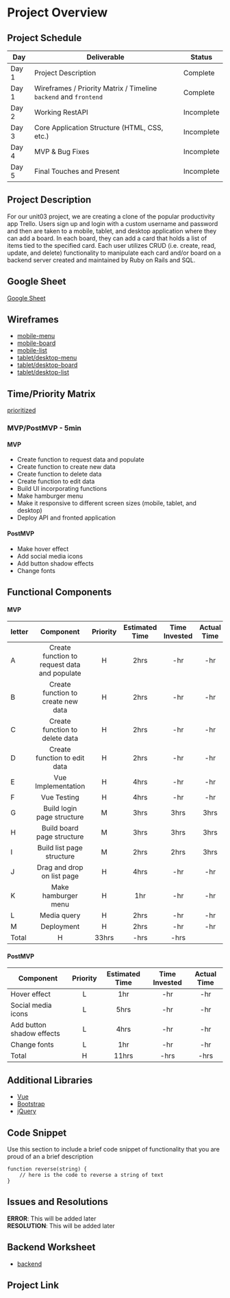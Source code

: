 # Project Overview

## Project Schedule

|  Day | Deliverable | Status
|---|---| ---|
|Day 1| Project Description | Complete
|Day 1| Wireframes / Priority Matrix / Timeline `backend` and `frontend`| Complete
|Day 2| Working RestAPI | Incomplete
|Day 3| Core Application Structure (HTML, CSS, etc.) | Incomplete
|Day 4| MVP & Bug Fixes | Incomplete
|Day 5| Final Touches and Present | Incomplete

## Project Description
For our unit03 project, we are creating a clone of the popular productivity app Trello. Users sign up and login with a custom username and password and then are taken to a mobile, tablet, and desktop application where they can add a board. In each board, they can add a card that holds a list of items tied to the specified card. Each user utilizes CRUD (i.e. create, read, update, and delete) functionality to manipulate each card and/or board on a backend server created and maintained by Ruby on Rails and SQL.

## Google Sheet
[Google Sheet](https://docs.google.com/spreadsheets/d/1V1M3Eq1NXH2PNmeTlVviRhEjX9kenq769Vo2P5mMtro/edit#gid=0) 

## Wireframes

- [mobile-menu](https://res.cloudinary.com/g31ssa/image/upload/v1598214452/Mobile%20Menu.png)
- [mobile-board](https://res.cloudinary.com/g31ssa/image/upload/v1598214510/Mobile%20Boards.png)
- [mobile-list](https://res.cloudinary.com/g31ssa/image/upload/v1598214545/MObile%20List.png)
- [tablet/desktop-menu](https://res.cloudinary.com/g31ssa/image/upload/v1598214576/Tablet%20and%20Web%20Main%20page.png)
- [tablet/desktop-board](https://res.cloudinary.com/g31ssa/image/upload/v1598214781/boards.png)
- [tablet/desktop-list](https://res.cloudinary.com/g31ssa/image/upload/v1598214753/lists.png)



## Time/Priority Matrix 

[prioritized](https://docs.google.com/presentation/d/1igh0lJlM-ysyFnUZPP5U7qRCc_QVuoV4jBBvbCJV-5E/edit?usp=sharing)

### MVP/PostMVP - 5min

#### MVP
- Create function to request data and populate
- Create function to create new data
- Create function to delete data
- Create function to edit data
- Build UI incorporating functions 
- Make hamburger menu
- Make it responsive to different screen sizes (mobile, tablet, and desktop)
- Deploy API and fronted application

#### PostMVP 
- Make hover effect
- Add social media icons
- Add button shadow effects
- Change fonts


## Functional Components

#### MVP
| letter | Component | Priority | Estimated Time | Time Invested | Actual Time |
| --- | :---: |  :---: | :---: | :---: |:---: |
| A | Create function to request data and populate | H | 2hrs | -hr | -hr|
| B | Create function to create new data | H | 2hrs | -hr | -hr|
| C | Create function to delete data | H | 2hrs | -hr | -hr|
| D | Create function to edit data | H | 2hrs | -hr | -hr|
| E | Vue Implementation | H | 4hrs | -hr | -hr|
| F | Vue Testing | H | 4hrs | -hr | -hr|
| G | Build login page structure | M | 3hrs | 3hrs | 3hrs |
| H | Build board page structure | M | 3hrs | 3hrs | 3hrs |
| I | Build list page structure | M | 2hrs | 2hrs | 3hrs |
| J | Drag and drop on list page | H | 4hrs | -hr | -hr |
| K | Make hamburger menu | H | 1hr| -hr | -hr |
| L | Media query | H | 2hrs | -hr | -hr|
| M | Deployment | H | 2hrs| -hr | -hr |
| Total | H | 33hrs| -hrs | -hrs |

#### PostMVP
| Component | Priority | Estimated Time | Time Invested | Actual Time |
| --- | :---: |  :---: | :---: | :---: |
| Hover effect | L | 1hr | -hr | -hr|
| Social media icons | L | 5hrs | -hr | -hr|
| Add button shadow effects | L | 4hrs | -hr | -hr|
| Change fonts | L | 1hr | -hr | -hr|
| Total | H | 11hrs | -hrs | -hrs |

## Additional Libraries
- [Vue](https://vuejs.org)
- [Bootstrap](https://getbootstrap.com/)
- [jQuery](https://jquery.com/)

## Code Snippet

Use this section to include a brief code snippet of functionality that you are proud of an a brief description  

```
function reverse(string) {
	// here is the code to reverse a string of text
}
```

## Issues and Resolutions
**ERROR**: This will be added later                            
**RESOLUTION**: This will be added later

## Backend Worksheet
 - [backend](https://github.com/krislee/trello-clone/blob/dev-mvp/planning/project-worksheet%20copy.md)

## Project Link